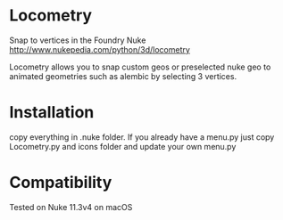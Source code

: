 # Locometry
Snap to vertices in the Foundry Nuke
http://www.nukepedia.com/python/3d/locometry

Locometry allows you to snap custom geos or preselected nuke geo to animated geometries such as alembic by selecting 3 vertices.


# Installation

copy everything in .nuke folder. If you already have a menu.py just copy Locometry.py and icons folder and update your own menu.py


# Compatibility

Tested on Nuke 11.3v4 on macOS




